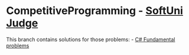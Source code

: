 # CompetitiveProgramming - [SoftUni Judge](https://judge.softuni.org/)

This branch contains solutions for those problems:
	- [C# Fundamental problems](https://judge.softuni.org/Contests#!/List/ByCategory/149/CSharp-Fundamentals)